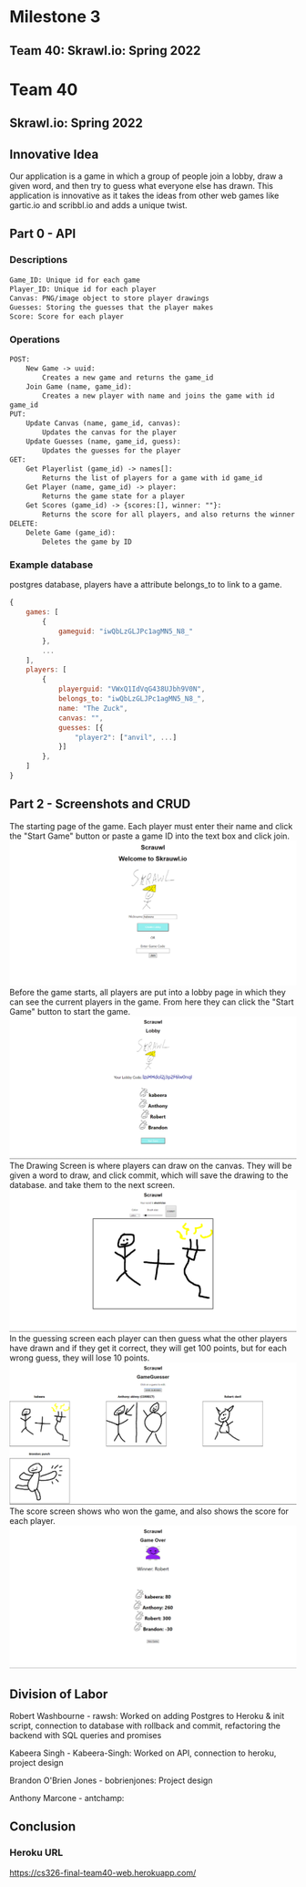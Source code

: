 # Milestone 3
## Team 40: Skrawl.io: Spring 2022

# Team 40
## Skrawl.io: Spring 2022


## Innovative Idea

Our application is a game in which a group of people join a lobby, draw a given word, and then try to guess what everyone else has drawn. This application is innovative as it takes the ideas from other web games like gartic.io and scribbl.io and adds a unique twist.
## Part 0 - API

### Descriptions

```
Game_ID: Unique id for each game
Player_ID: Unique id for each player
Canvas: PNG/image object to store player drawings
Guesses: Storing the guesses that the player makes
Score: Score for each player
```

### Operations

```
POST:
    New Game -> uuid:
        Creates a new game and returns the game_id
    Join Game (name, game_id):
        Creates a new player with name and joins the game with id game_id
PUT:
    Update Canvas (name, game_id, canvas):
        Updates the canvas for the player
    Update Guesses (name, game_id, guess):
        Updates the guesses for the player
GET:
    Get Playerlist (game_id) -> names[]:
        Returns the list of players for a game with id game_id
    Get Player (name, game_id) -> player:
        Returns the game state for a player
    Get Scores (game_id) -> {scores:[], winner: ""}:
        Returns the score for all players, and also returns the winner
DELETE:
    Delete Game (game_id):
        Deletes the game by ID
```

### Example database

postgres database, players have a attribute belongs_to to link to a game.

```javascript
{
    games: [
        {
            gameguid: "iwQbLzGLJPc1agMN5_N8_"
        },
        ...
    ],
    players: [
        {
            playerguid: "VWxQ1IdVqG438UJbh9V0N",
            belongs_to: "iwQbLzGLJPc1agMN5_N8_",
            name: "The Zuck",
            canvas: "",
            guesses: [{
                "player2": ["anvil", ...]
            }]
        },
    ]
}
```

## Part 2 - Screenshots and CRUD

The starting page of the game. Each player must enter their name and click the "Start Game" button or paste a game ID into the text box and click join.
![Homepage](Homepage.png)
Before the game starts, all players are put into a lobby page in which they can see the current players in the game. From here they can click the "Start Game" button to start the game.
![Lobby Page](Lobby_Page.png)
The Drawing Screen is where players can draw on the canvas. They will be given a word to draw, and click commit, which will save the drawing to the database. and take them to the next screen.
![Drawing Screen](Drawing_Screen.png)
In the guessing screen each player can then guess what the other players have drawn and if they get it correct, they will get 100 points, but for each wrong guess, they will lose 10 points.
![Guessing SCreen](Guessing_Screen.png)
The score screen shows who won the game, and also shows the score for each player.
![Score Screen](Score_Screen.png)


## Division of Labor

Robert Washbourne - rawsh: Worked on adding Postgres to Heroku & init script, connection to database with rollback and commit, refactoring the backend with SQL queries and promises

Kabeera Singh - Kabeera-Singh: Worked on API, connection to heroku, project design

Brandon O'Brien Jones - bobrienjones: Project design

Anthony Marcone - antchamp: 


## Conclusion



### Heroku URL
<https://cs326-final-team40-web.herokuapp.com/>
